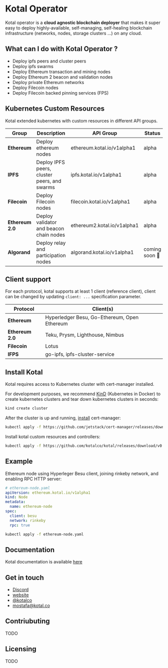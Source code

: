 # Kotal Operator

Kotal operator is a **cloud agnostic blockchain deployer** that makes it super easy to deploy highly-available, self-managing, self-healing blockchain infrastructure (networks, nodes, storage clusters ...) on any cloud.

## What can I do with Kotal Operator ?

- Deploy ipfs peers and cluster peers
- Deploy ipfs swarms
- Deploy Ethereum transaction and mining nodes
- Deploy Ethereum 2 beacon and validation nodes
- Deploy private Ethereum networks
- Deploy Filecoin nodes
- Deploy Filecoin backed pinning services (FPS)

## Kubernetes Custom Resources

Kotal extended kubernetes with custom resources in different API groups.

| Group            | Description                                  | API Group                   | Status               |
| ---------------- | -------------------------------------------- | --------------------------- | -------------------- |
| **Ethereum**     | Deploy ethereum nodes                        | ethereum.kotal.io/v1alpha1  | alpha                |
| **IPFS**         | Deploy IPFS peers, cluster peers, and swarms | ipfs.kotal.io/v1alpha1      | alpha                |
| **Filecoin**     | Deploy Filecoin nodes                        | filecoin.kotal.io/v1alpha1  | alpha                |
| **Ethereum 2.0** | Deploy validator and beacon chain nodes      | ethereum2.kotal.io/v1alpha1 | alpha                |
| **Algorand**     | Deploy relay and participation nodes         | algorand.kotal.io/v1alpha1  | coming soon :rocket: |

## Client support

For each protocol, kotal supports at least 1 client (reference client), client can be changed by updating `client: ...` specification parameter.

| Protocol         | Client(s)                                    |
| ---------------- | -------------------------------------------- |
| **Ethereum**     | Hyperledger Besu, Go-Ethereum, Open Ethereum |
| **Ethereum 2.0** | Teku, Prysm, Lighthouse, Nimbus              |
| **Filecoin**     | Lotus                                        |
| **IFPS**         | go-ipfs, ipfs-cluster-service                |

## Install Kotal

Kotal requires access to Kubernetes cluster with cert-manager installed.

For development purposes, we recommend [KinD](https://kind.sigs.k8s.io/) (Kubernetes in Docker) to create kubernetes clusters and tear down kubernetes clusters in seconds:

```bash
kind create cluster
```

After the cluster is up and running, [install](https://cert-manager.io/docs/installation/kubernetes/) cert-manager:

```bash
kubectl apply -f https://github.com/jetstack/cert-manager/releases/download/v1.2.0/cert-manager.yaml
```

Install kotal custom resources and controllers:

```bash
kubectl apply -f https://github.com/kotalco/kotal/releases/download/v0.1-alpha.4/kotal.yaml
```

## Example

Ethereum node using Hyperleger Besu client, joining rinkeby network, and enabling RPC HTTP server:

```yaml
# ethereum-node.yaml
apiVersion: ethereum.kotal.io/v1alpha1
kind: Node
metadata:
  name: ethereum-node
spec:
  client: besu
  network: rinkeby
  rpc: true
```

```bash
kubectl apply -f ethereum-node.yaml
```

## Documentation

Kotal documentation is available [here](https://docs.kotal.co)

## Get in touch

- [Discord](https://discord.com/invite/kTxy4SA)
- [website](https://kotal.co)
- [@kotalco](https://twitter.com/kotalco)
- [mostafa@kotal.co](mailto:mostafa@kotal.co)

## Contriubuting

TODO

## Licensing

TODO
